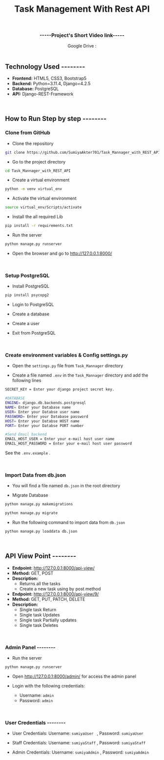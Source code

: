 <div align="center">
<h1>Task Management With Rest API</h1>
<br>

<h3>-----Project's Short Video link-----</h3>
Google Drive : 
<br>

</div>

<br>

## Technology Used --------

-   **Frontend:** HTML5, CSS3, Bootstrap5
-   **Backend:** Python=3.11.4, Django=4.2.5
-   **Database:** PostgreSQL
-   **API:** Django-REST-Framework

<br>

## How to Run Step by step --------


### Clone from GitHub

-   Clone the repository

```bash
git clone https://github.com/SumiyaAkter701/Task_Mannager_with_REST_API.git
```

-   Go to the project directory

```bash
cd Task_Mannager_with_REST_API
```

-   Create a virtual environment

```bash
python -m venv virtual_env
```

-   Activate the virtual environment

```bash
source virtual_env/Scripts/activate
```

-   Install the all required Lib

```bash
pip install -r requirements.txt
```

-   Run the server

```bash
python manage.py runserver
```

-   Open the browser and go to http://127.0.0.1:8000/

<br>

### Setup PostgreSQL

-   Install PostgreSQL

```bash
pip install psycopg2
```

-   Login to PostgreSQL

-   Create a database

-   Create a user

-   Exit from PostgreSQL


<br>

### Create environment variables & Config settings.py

-   Open the `settings.py` file from `Task_Mannager` directory

-   Create a file named `.env` in the `Task_Mannager` directory and add the following lines

```bash
SECRET_KEY = Enter your django project secret key.

#DATABASE
ENGINE= django.db.backends.postgresql
NAME= Enter your Database name
USER= Enter your Databse user name
PASSWORD= Enter your Database password
HOST= Enter your Databse HOST name
PORT= Enter your Databse PORT number

#Send Email backend
EMAIL_HOST_USER = Enter your e-mail host user name
EMAIL_HOST_PASSWORD = Enter your e-mail host user password
```

See the `.env.example` .

<br>

### Import Data from db.json

-   You will find a file named `db.json` in the root directory


-   Migrate Database

```bash
python manage.py makemigrations
```

```bash
python manage.py migrate
```


-   Run the following command to import data from `db.json`

```bash
python manage.py loaddata db.json
```
<br>

## API View Point --------
-   **Endpoint:** http://127.0.0.1:8000/api-view/
-   **Method:** GET, POST
-   **Description:**
    -   Returns all the tasks
    -   Create a new task using by post method
-   **Endpoint:** http://127.0.0.1:8000/api-view/9/
-   **Method:** GET, PUT, PATCH, DELETE
-   **Description:**
    -   Single task Return
    -   Single task Updates
    -   Single task Partially updates 
    -   Single task Deletes

<br>

### Admin Panel --------

-   Run the server

```bash
python manage.py runserver
```

-   Open http://127.0.0.1:8000/admin/ for access the admin panel

-   Login with the following credentials:

    -   Username: `admin`
    -   Password: `admin`

<br>

### User Credentials --------

-   User Credentials: Username: `sumiyaUser ` , Password: `sumiyaUser`

-   Staff Credentials: Username: `sumiyaStaff` , Password: `sumiyaStaff`

-   Admin Credentials: Username: `sumiyaAdmin` , Password: `sumiyaAdmin`

<br>


